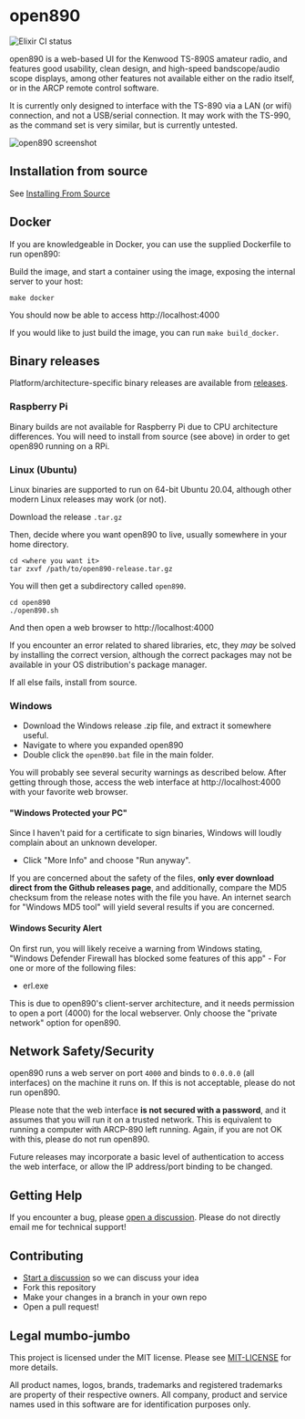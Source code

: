 # open890

![Elixir CI status](https://github.com/tonyc/open890/workflows/Test/badge.svg)

open890 is a web-based UI for the Kenwood TS-890S amateur radio, and features good usability, 
clean design, and high-speed bandscope/audio scope displays, among other features not available
either on the radio itself, or in the ARCP remote control software.

It is currently only designed to interface with the TS-890 via a LAN (or wifi) connection, and not
a USB/serial connection. It may work with the TS-990, as the command set is very similar, but is
currently untested.

![open890 screenshot](docs/screenshot.png)

## Installation from source

See [Installing From Source](https://github.com/tonyc/open890/wiki/Installing-From-Source)

## Docker

If you are knowledgeable in Docker, you can use the supplied Dockerfile to run open890:

Build the image, and start a container using the image, exposing the internal server to your host:

    make docker

You should now be able to access http://localhost:4000

If you would like to just build the image, you can run `make build_docker`.

## Binary releases

Platform/architecture-specific binary releases are available from [releases](https://github.com/tonyc/open890/releases/latest).

### Raspberry Pi

Binary builds are not available for Raspberry Pi due to CPU architecture differences. You will need to install from source (see above)
in order to get open890 running on a RPi.

### Linux (Ubuntu)

Linux binaries are supported to run on 64-bit Ubuntu 20.04, although other modern Linux releases may work (or not).


Download the release `.tar.gz`

Then, decide where you want open890 to live, usually somewhere in your home directory.

    cd <where you want it>
    tar zxvf /path/to/open890-release.tar.gz

You will then get a subdirectory called `open890`.

    cd open890
    ./open890.sh

And then open a web browser to http://localhost:4000

If you encounter an error related to shared libraries, etc, they _may_ be solved by installing the correct version,
although the correct packages may not be available in your OS distribution's package manager. 

If all else fails, install from source.

### Windows

  * Download the Windows release .zip file, and extract it somewhere useful.
  * Navigate to where you expanded open890
  * Double click the `open890.bat` file in the main folder.

You will probably see several security warnings as described below. After getting through those, access the web interface at http://localhost:4000 with your favorite web browser.

#### "Windows Protected your PC"

Since I haven't paid for a certificate to sign binaries, Windows will loudly complain about an unknown developer.

 * Click "More Info" and choose "Run anyway". 

If you are concerned about the safety of the files, **only ever download direct from the Github releases page**, and additionally, compare the MD5 checksum from the release notes with the file you have. An internet search for "Windows MD5 tool" will yield several results if you are concerned.

#### Windows Security Alert

On first run, you will likely receive a warning from Windows stating, "Windows Defender Firewall has blocked some features of this app" - For one or more of the following files:

 * erl.exe

This is due to open890's client-server architecture, and it needs permission to open a port (4000) for the local webserver. Only choose the "private network" option for open890.

## Network Safety/Security

open890 runs a web server on port `4000` and binds to `0.0.0.0` (all interfaces) on the machine it runs on. If this is not acceptable, please do not run open890.

Please note that the web interface **is not secured with a password**, and it assumes that you will run it on a trusted network. This is equivalent to running a computer with ARCP-890 left running. Again, if you are not OK with this, please do not run open890.

Future releases may incorporate a basic level of authentication to access the web interface, or allow the IP address/port binding to be changed.

## Getting Help

If you encounter a bug, please [open a discussion](https://groups.io/g/open890). Please do not directly email me for technical support!

## Contributing

* [Start a discussion](https://groups.io/g/open890) so we can discuss your idea
* Fork this repository
* Make your changes in a branch in your own repo
* Open a pull request!

## Legal mumbo-jumbo

This project is licensed under the MIT license. Please see [MIT-LICENSE](MIT-LICENSE) for more details.

All product names, logos, brands, trademarks and registered trademarks are property of their respective owners. All company, product and service names used in this software are for identification purposes only.

